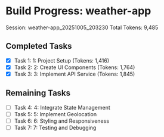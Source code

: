 # Build Progress: weather-app
Session: weather-app_20251005_203230
Total Tokens: 9,485

## Completed Tasks
- [x] Task 1: 1: Project Setup (Tokens: 1,416)
- [x] Task 2: 2: Create UI Components (Tokens: 1,764)
- [x] Task 3: 3: Implement API Service (Tokens: 1,845)

## Remaining Tasks
- [ ] Task 4: 4: Integrate State Management
- [ ] Task 5: 5: Implement Geolocation
- [ ] Task 6: 6: Styling and Responsiveness
- [ ] Task 7: 7: Testing and Debugging
